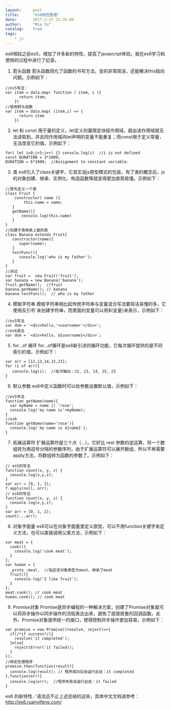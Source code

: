 ```yaml
---
layout:     post
title:      "es6特性整理"
date:       2017-2-27 21:35:00
author:     "Mia Yu"
catalog: 	true
tags:
    - js
---
```

es6相较之前es5，增加了许多新的特性，提高了javascript体验，我在es6学习和使用的过程中进行了纪录。
1. 箭头函数
    箭头函数简化了函数的书写方法，变的非常简洁，还能解决this指向问题。示例如下：
```
//es5写法：
var item = data.map( function ( item, i ){
      return item;
    })
//使用箭头函数
var item = data.map( (item,i) => {
      return item
    })
```
2. let 和 const
用于量的定义，let定义的量限定块级作用域，超出该作用域就无法读取到，并且同作用域内let声明的变量不能重复；而const用于定义常量，无法改变它的值，示例如下：
```
for( let i=0;i<5;i++) {} console.log(i)  //i is not defined 
const DURATION = 3*1000; 
DURATION = 6*1000;  //Assignment to constant variable.
```
3. 类
es6引入了class关键字，它其实说js原型模式的包装，有了类的概念后，js的对象创建、继承、实例化、构造函数等就变得更加直观易懂。示例如下：
```
//首先定义一个类
class Fruit {
    constructor( name ){
        this.name = name;
   }
   getName(){
       console.log(this.name)
   }
}
//创建子类继承上面的类
class Banana extends Fruit{
   constructor(name){
      super(name);
   }
   testFunc(){
      console.log('who is my father');
   }
}
//测试
var fruit =  new Fruit('fruit');
var banana = new Banana('banana');
fruit.getName();  //fruit
banana.getName(); // banana
banana.testFunc();  // who is my father
```
4. 模板字符串
模板字符串相比起传统字符串与变量混合写法要简洁易懂的多，它使用反引号`来创建字符串，而里面的变量可以用${变量}来表示，示例如下：
```
//es5写法
var dom = '<div>hello,'+username+'</div>';
//es6语法
var dom = `<div>hello, ${username}</div>`;
```
5. for...of 循环
for...of循环是es6新引进的循环功能，它每次循环提供的是不同索引的值，示例如下：
```
var arr = [12,13,14,15,23];
for (i of arr){
   console.log(i);  //依次输出：12, 13, 14, 15, 23
}
```
6. 默认参数
es6中定义函数时可以给参数设置默认值，示例如下：
```
//es5写法
function getName(name){
  var myName = name || 'rose';
  console.log('my name is'+myName);
}
//es6
function getName(name='rose'){
  console.log(`my name is ${name}`);
}
```
7. 拓展运算符
扩展运算符是三个点（...）。它好比 rest 参数的逆运算，将一个数组转为用逗号分隔的参数序列，由于扩展运算符可以展开数组，所以不再需要apply方法，将数组转为函数的参数了。示例如下：
```
// es5的写法
function count(x, y, z) {
  console.log(x,y,z);
}
var arr = [0, 1, 2];
f.apply(null, arr);
// es6的写法
function count(x, y, z) {
  console.log(x,y,z);
}
var arr = [0, 1, 2];
count(...arr);
```
8. 对象字面量
es6可以在对象字面量里定义原型，可以不用function关键字来定义方法，也可以直接调用父类方法，示例如下：
```
var meat = {
  cook(){
    console.log('cook meat');
  }
};
var human = {
  _proto_:meat,  //指定该对象原型为meat，继承了meat
  fruit(){
    console.log('I like fruit');
  }
};
meat.cook(); // cook meat
human.cook(); // cook meat
```
9. Promise对象
Promise是异步编程的一种解决方案，创建了Promise对象就可以将异步操作以同步操作的流程表达出来，避免了层层嵌套的回调函数。此外，Promise对象提供统一的接口，使得控制异步操作更加容易，示例如下：
```
var promise = new Promise((resolve, reject)=>{
  if(/*if success*/){
    resolve('it completed');
  }else{
    reject(Error('it failed));
  }
});
//绑定处理程序
promise.then(function(result){
  console.log(result); // 程序成功后会运行此处：it completed
},function(err){
  console.log(err);  //程序失败会运行此处：it failed
}
```
es6 的新特性／语法远不止上述总结的这些，具体中文文档请参考：http://es6.ruanyifeng.com/